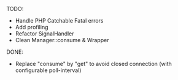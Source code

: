 TODO:

- Handle PHP Catchable Fatal errors
- Add profiling
- Refactor SignalHandler
- Clean Manager::consume & Wrapper

DONE:

- Replace "consume" by "get" to avoid closed connection (with configurable poll-interval)
